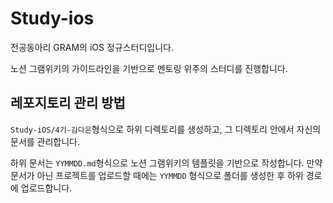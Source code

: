 # Study-ios

전공동아리 GRAM의 iOS 정규스터디입니다.

노션 그램위키의 가이드라인을 기반으로 멘토링 위주의 스터디를 진행합니다.

## 레포지토리 관리 방법

`Study-iOS/4기-김다은`형식으로 하위 디렉토리를 생성하고, 그 디렉토리 안에서 자신의 문서를 관리합니다.

하위 문서는 `YYMMDD.md`형식으로 노션 그램위키의 템플릿을 기반으로 작성합니다. 만약 문서가 아닌 프로젝트를 업로드할 때에는 `YYMMDD` 형식으로 폴더를 생성한 후 하위 경로에 업로드합니다.
